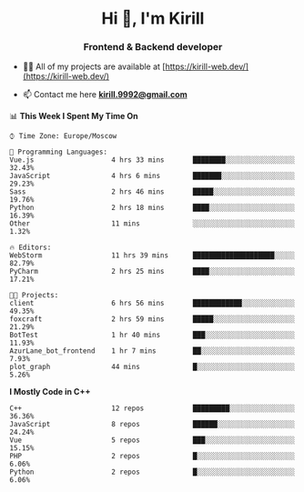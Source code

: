 <h1 align="center">Hi 👋, I'm Kirill</h1>
<h3 align="center">Frontend & Backend developer</h3>

- 👨‍💻 All of my projects are available at [https://kirill-web.dev/](https://kirill-web.dev/)

- 📫 Contact me here **kirill.9992@gmail.com**











<!--START_SECTION:waka-->
📊 **This Week I Spent My Time On** 

```text
⌚︎ Time Zone: Europe/Moscow

💬 Programming Languages: 
Vue.js                   4 hrs 33 mins       ████████░░░░░░░░░░░░░░░░░   32.43% 
JavaScript               4 hrs 6 mins        ███████░░░░░░░░░░░░░░░░░░   29.23% 
Sass                     2 hrs 46 mins       █████░░░░░░░░░░░░░░░░░░░░   19.76% 
Python                   2 hrs 18 mins       ████░░░░░░░░░░░░░░░░░░░░░   16.39% 
Other                    11 mins             ░░░░░░░░░░░░░░░░░░░░░░░░░   1.32%

🔥 Editors: 
WebStorm                 11 hrs 39 mins      ████████████████████░░░░░   82.79% 
PyCharm                  2 hrs 25 mins       ████░░░░░░░░░░░░░░░░░░░░░   17.21%

🐱‍💻 Projects: 
client                   6 hrs 56 mins       ████████████░░░░░░░░░░░░░   49.35% 
foxcraft                 2 hrs 59 mins       █████░░░░░░░░░░░░░░░░░░░░   21.29% 
BotTest                  1 hr 40 mins        ███░░░░░░░░░░░░░░░░░░░░░░   11.93% 
AzurLane_bot_frontend    1 hr 7 mins         ██░░░░░░░░░░░░░░░░░░░░░░░   7.93% 
plot_graph               44 mins             █░░░░░░░░░░░░░░░░░░░░░░░░   5.26%

```

**I Mostly Code in C++** 

```text
C++                      12 repos            █████████░░░░░░░░░░░░░░░░   36.36% 
JavaScript               8 repos             ██████░░░░░░░░░░░░░░░░░░░   24.24% 
Vue                      5 repos             ███░░░░░░░░░░░░░░░░░░░░░░   15.15% 
PHP                      2 repos             █░░░░░░░░░░░░░░░░░░░░░░░░   6.06% 
Python                   2 repos             █░░░░░░░░░░░░░░░░░░░░░░░░   6.06%

```



<!--END_SECTION:waka-->
